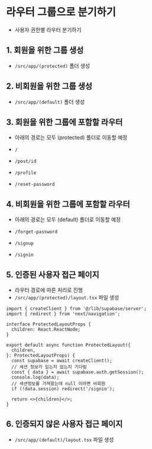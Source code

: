 # 라우터 그룹으로 분기하기

- 사용자 권한별 라우터 분기하기

## 1. 회원을 위한 그룹 생성

- `/src/app/(protected)` 폴더 생성

## 2. 비회원을 위한 그룹 생성

- `/src/app/(default)` 폴더 생성

## 3. 회원을 위한 그룹에 포함할 라우터

- 아래의 경로는 모두 (protected) 폴더로 이동할 예정

- `/`
- `/post/id`
- `/profile`
- `/reset-password`

## 4. 비회원을 위한 그룹에 포함할 라우터

- 아래의 경로는 모두 (default) 폴더로 이동할 예정

- `/forget-password`
- `/signup`
- `/signin`

## 5. 인증된 사용자 접근 페이지

- 라우터 경로에 따른 처리로 진행
- `/src/app/(protected)/layout.tsx` 파일 생성

```tsx
import { createClient } from '@/lib/supabase/server';
import { redirect } from 'next/navigation';

interface ProtectedLayoutProps {
  children: React.ReactNode;
}

export default async function ProtectedLayout({
  children,
}: ProtectedLayoutProps) {
  const supabase = await createClient();
  // 세션 정보가 있는지 없는지 기다림
  const { data } = await supabase.auth.getSession();
  console.log(data);
  // 세션정보를 가져왔는데 null 이라면 비회원
  if (!data.session) redirect('/signin');

  return <>{children}</>;
}
```

## 6. 인증되지 않은 사용자 접근 페이지

- `/src/app/(default)/layout.tsx` 파일 생성
